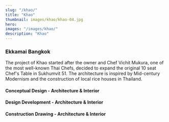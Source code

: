```yaml
---
slug: "/khao/"
title: "Khao"
thumbnail: images/khao/khao-04.jpg
hero:
images: "/images/khao/"
description: "Khao"
---
```


### Ekkamai Bangkok

The project of Khao started after the owner and Chef Vichit Mukura, one of the most well-known Thai Chefs, decided to expand the original 10 seat Chef's Table in Sukhumvit 51. The architecture is inspired by Mid-century Modernism and the construction of local rice houses in Thailand.

#### Conceptual Design - Architecture & Interior

#### Design Development - Architecture & Interior

#### Construction Drawing - Architecture & Interior
